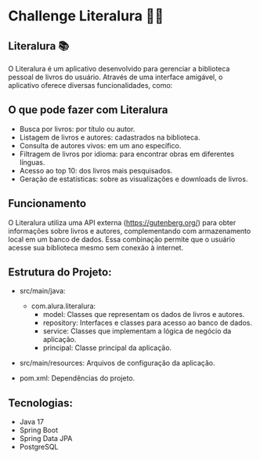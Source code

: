 # Challenge Literalura 👩‍💻
## Literalura 📚
O Literalura é um aplicativo desenvolvido para gerenciar a biblioteca pessoal de livros do usuário. Através de uma interface amigável, o aplicativo oferece diversas funcionalidades, como:

## O que pode fazer com Literalura
- Busca por livros: por título ou autor.
- Listagem de livros e autores: cadastrados na biblioteca.
- Consulta de autores vivos: em um ano específico.
- Filtragem de livros por idioma: para encontrar obras em diferentes línguas.
- Acesso ao top 10: dos livros mais pesquisados.
- Geração de estatísticas: sobre as visualizações e downloads de livros.

## Funcionamento 
O Literalura utiliza uma API externa (https://gutenberg.org/) para obter informações sobre livros e autores, complementando com armazenamento local em um banco de dados. Essa combinação permite que o usuário acesse sua biblioteca mesmo sem conexão à internet.


## Estrutura do Projeto:
- src/main/java:
  - com.alura.literalura:
    - model: Classes que representam os dados de livros e autores.
    - repository: Interfaces e classes para acesso ao banco de dados.
    - service: Classes que implementam a lógica de negócio da aplicação.
    - principal: Classe principal da aplicação.

- src/main/resources: Arquivos de configuração da aplicação.
- pom.xml: Dependências do projeto.

## Tecnologias:
- Java 17
- Spring Boot
- Spring Data JPA
- PostgreSQL

